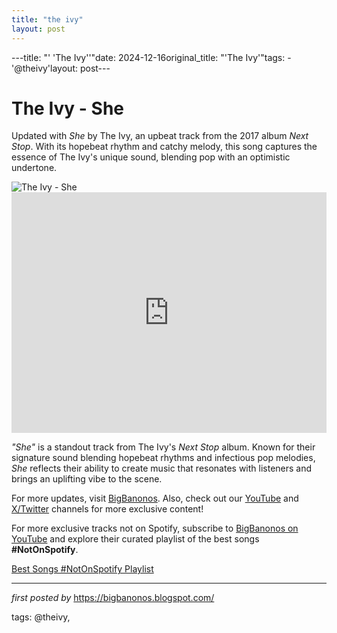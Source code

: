 ```yaml
---
title: "the ivy"
layout: post
---
```

---title: "' 'The Ivy''"date: 2024-12-16original_title: "'The Ivy'"tags:  - '@theivy'layout: post---<!-- Title of the Post --><h1 >The Ivy - She</h1> <!-- Introductory Text --><p >Updated with *She* by The Ivy, an upbeat track from the 2017 album *Next Stop*. With its hopebeat rhythm and catchy melody, this song captures the essence of The Ivy's unique sound, blending pop with an optimistic undertone.</p> <!-- Featured Image --><div > <img src="https://images.genius.com/d230bf005b20a3e62b270e71681bff8f.1000x1000x1.png" alt="The Ivy - She" /></div> <!-- YouTube Video Embed --><div > <iframe width="100%" height="385" src="https://www.youtube.com/embed/mmPFWHm7Ti0" title="The Ivy - She (Official Audio)" frameborder="0" allow="accelerometer; autoplay; clipboard-write; encrypted-media; gyroscope; picture-in-picture; web-share" referrerpolicy="strict-origin-when-cross-origin" allowfullscreen></iframe></div> <!-- Song Information --><div > <p><em>"She"</em> is a standout track from The Ivy's *Next Stop* album. Known for their signature sound blending hopebeat rhythms and infectious pop melodies, *She* reflects their ability to create music that resonates with listeners and brings an uplifting vibe to the scene.</p></div> <!-- Footer Links --><div > <p>For more updates, visit <a href="https://bigbanonos.blogspot.com/" target="_blank">BigBanonos</a>. Also, check out our <a href="https://www.youtube.com/@BigBanonos" target="_blank">YouTube</a> and <a href="https://x.com/bigbanonos" target="_blank">X/Twitter</a> channels for more exclusive content!</p></div><!--Subscribe and Playlist Links--><div>    <p>For more exclusive tracks not on Spotify, subscribe to <a href="https://www.youtube.com/@BigBanonos" target="_blank">BigBanonos on YouTube</a> and explore their curated playlist of the best songs <strong>#NotOnSpotify</strong>.</p>    <p><a href="https://www.youtube.com/playlist?list=PLtuNtuTatqI0kFahUCbtbfenC_ET5O_tr" target="_blank">Best Songs #NotOnSpotify Playlist<br /></a></p></div><hr /><p><em>first posted by</em> <a href="https://bigbanonos.blogspot.com/" rel="noopener" target="_new">https://bigbanonos.blogspot.com/</a></p><p>tags: @theivy,</p>